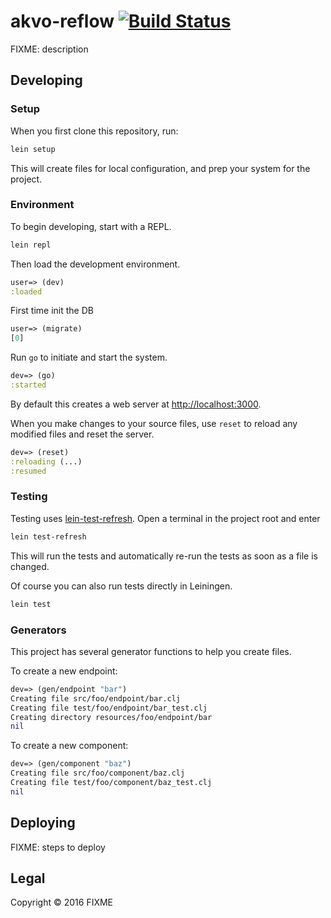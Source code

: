 # akvo-reflow [![Build Status](https://travis-ci.org/akvo/akvo-reflow.svg?branch=master)](https://travis-ci.org/akvo/akvo-reflow)

FIXME: description

## Developing

### Setup

When you first clone this repository, run:

```sh
lein setup
```

This will create files for local configuration, and prep your system
for the project.

### Environment

To begin developing, start with a REPL.

```sh
lein repl
```

Then load the development environment.

```clojure
user=> (dev)
:loaded
```

First time init the DB
```clojure
user=> (migrate)
[0]
```


Run `go` to initiate and start the system.

```clojure
dev=> (go)
:started
```

By default this creates a web server at <http://localhost:3000>.

When you make changes to your source files, use `reset` to reload any
modified files and reset the server.

```clojure
dev=> (reset)
:reloading (...)
:resumed
```

### Testing

Testing uses [lein-test-refresh](https://github.com/jakemcc/lein-test-refresh).
Open a terminal in the project root and enter

```sh
lein test-refresh
```

This will run the tests and automatically re-run the tests as soon as a file is changed.

Of course you can also run tests directly in Leiningen.

```sh
lein test
```

### Generators

This project has several generator functions to help you create files.

To create a new endpoint:

```clojure
dev=> (gen/endpoint "bar")
Creating file src/foo/endpoint/bar.clj
Creating file test/foo/endpoint/bar_test.clj
Creating directory resources/foo/endpoint/bar
nil
```

To create a new component:

```clojure
dev=> (gen/component "baz")
Creating file src/foo/component/baz.clj
Creating file test/foo/component/baz_test.clj
nil
```

## Deploying

FIXME: steps to deploy

## Legal

Copyright © 2016 FIXME
